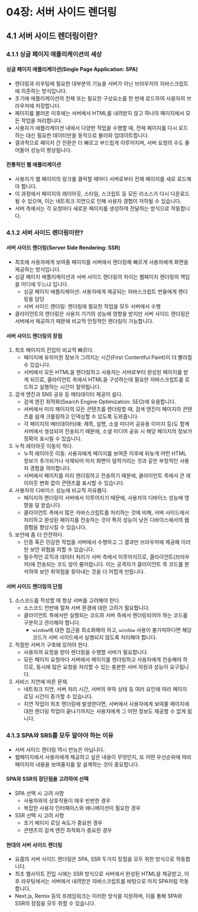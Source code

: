 # 04장: 서버 사이드 렌더링

## 4.1 서버 사이드 렌더링이란?

### 4.1.1 싱글 페이지 애플리케이션의 세상

#### 싱글 페이지 애플리케이션(Single Page Application: SPA)

- 렌더링과 라우팅에 필요한 대부분의 기능을 서버가 아닌 브라우저의 자바스크립트에 의존하는 방식입니다.
- 초기에 애플리케이션의 전체 또는 필요한 구성요소를 한 번에 로드하여 사용자의 브라우저에 저장합니다.
- 페이지를 불러온 이후에는 서버에서 HTML를 내려받지 않고 하나의 페이지에서 모든 작업을 처리합니다.
- 사용자가 애플리케이션 내에서 다양한 작업을 수행할 때, 전체 페이지를 다시 로드하는 대신 필요한 데이터만을 동적으로 불러와 업데이트합니다.
- 결과적으로 페이지 간 전환은 더 빠르고 부드럽게 이루어지며, 서버 요청의 수도 줄어들어 성능이 향상됩니다.

#### 전통적인 웹 애플리케이션

- 사용자가 웹 페이지의 링크를 클릭할 때마다 서버로부터 전체 페이지를 새로 로드해야 합니다.
- 이 과정에서 페이지의 레이아웃, 스타일, 스크립트 등 모든 리소스가 다시 다운로드될 수 있으며, 이는 네트워크 지연으로 인해 사용자 경험이 저하될 수 있습니다.
- 서버 측에서는 각 요청마다 새로운 페이지를 생성하여 전달하는 방식으로 작동합니다.

### 4.1.2 서버 사이드 렌더링이란?

#### 서버 사이드 렌더링(Server Side Rendering: SSR)

- 최초에 사용자에게 보여줄 페이지를 서버에서 렌더링해 빠르게 사용자에게 화면을 제공하는 방식입니다.
- 싱글 페이지 애플리케이션과 서버 사이드 렌더링의 차이는 웹페이지 렌더링의 책임을 어디에 두느냐 입니다.
    - 싱글 페이지 애플리케이션: 사용자에게 제공되는 자바스크립트 번들에게 렌더링을 담당
    - 서버 사이드 렌더링: 렌더링에 필요한 작업을 모두 서버에서 수행
- 클라이언트의 렌더링은 사용지 기기의 성능에 영향을 받지만 서버 사이드 렌더링은 서버에서 제공하기 때문에 비교적 안정적인 렌더링이 가능합니다.

#### 서버 사이드 렌더링의 장점

1. 최초 페이지의 진입이 비교적 빠르다.
    - 페이지에 유의미한 정보가 그려지는 시간(First Contentful Paint)이 더 빨라질 수 있습니다.
    - 서버에서 모든 HTML을 렌더링하고 사용자는 서버로부터 완성된 페이지를 받게 되므로, 클라이언트 측에서 HTML을 구성하는데 필요한 자바스크립트를 로드하고 실행하는 시간이 절약됩니다.
2. 검색 엔진과 SNS 공유 등 메타데이터 제공이 쉽다.
    - 검색 엔진 최적화(Search Engine Optimization: SEO)에 유용합니다.
    - 서버에서 미리 페이지의 모든 콘텐츠를 렌더링할 때, 검색 엔진이 페이지의 콘텐츠를 쉽게 크롤링하고 인덱싱할 수 있도록 도와줍니다.
    - 각 페이지의 메타데이터(예: 제목, 설명, 소셜 미디어 공유용 이미지 등)도 함께 서버에서 생성되어 전송되기 때문에, 소셜 미디어 공유 시 해당 페이지의 정보가 정확히 표시될 수 있습니다.
3. 누적 레이아웃 이동이 적다.
    - 누적 레이아웃 이동: 사용자에게 페이지를 보여준 이후에 뒤늦게 어떤 HTML 정보가 추가되거나 삭제되어 마치 화면이 덜컥거리는 것과 같은 부정적인 사용자 경험을 의미합니다.
    - 서버에서 페이지를 미리 렌더링하고 전송하기 때문에, 클라이언트 측에서 큰 레이아웃 변화 없이 콘텐츠를 표시할 수 있습니다.
4. 사용자의 디바이스 성능에 비교적 자유롭다.
    - 페이지의 렌더링이 서버에서 이루어지기 때문에, 사용자의 디바이스 성능에 영향을 덜 받습니다.
    - 클라이언트 측에서 많은 자바스크립트를 처리하는 것에 비해, 서버 사이드에서 처리하고 완성된 페이지를 전송하는 것이 특히 성능이 낮은 디바이스에서의 웹 경험을 향상시킬 수 있습니다.
5. 보안에 좀 더 안전하다.
    - 인증 혹은 민감한 작업을 서버에서 수행하고 그 결과만 브라우저에 제공해 이러한 보안 위협을 피할 수 있습니다.
    - 필수적인 로직과 데이터 처리가 서버 측에서 이루어지므로, 클라이언트(브라우저)에 전송되는 코드 양이 줄어듭니다. 이는 공격자가 클라이언트 측 코드를 분석하여 보안 취약점을 찾아내는 것을 더 어렵게 만듭니다.

#### 서버 사이드 렌더링의 단점

1. 소스코드를 작성할 때 항상 서버를 고려해야 한다.
    - 소스코드 전반에 절쳐 서버 환경에 대한 고려가 필요합니다.
    - 클라이언트 측에서만 실행되는 코드와 서버 측에서 렌더링되어야 하는 코드를 구분하고 관리해야 합니다.
        - `window`에 대한 접근을 최소화해야 하고, `window` 사용이 불가피하다면 해당 코드가 서버 사이드에서 실행되지 않도록 처리해야 합니다.
2. 적절한 서버가 구축돼 있어야 한다.
    - 사용자의 요청을 받아 렌더링을 수행할 서버가 필요합니다.
    - 모든 페이지 요청마다 서버에서 페이지를 렌더링하고 사용자에게 전송해야 하므로, 동시에 많은 요청을 처리할 수 있는 충분한 서버 자원과 성능이 요구됩니다.
3. 서비스 지연에 따른 문제.
    - 네트워크 지연, 서버 처리 시간, 서버의 부하 상태 등 여러 요인에 따라 페이지 로딩 시간이 증가할 수 있습니다.
    - 지연 작업이 최초 렌더링에 발생한다면, 서버에서 사용자에게 보여줄 페이지에 대한 렌더링 작업이 끝나기까지는 사용자에게 그 어떤 정보도 제공할 수 없게 됩니다.

### 4.1.3 SPA와 SRS를 모두 알아야 하는 이유

- 서버 사이드 렌더링 역시 만능은 아닙니다.
- 웹페이지에서 사용자에게 제공하고 싶은 내용이 무엇인지, 또 어떤 우선순위에 따라 페이지의 내용을 보여줄지를 잘 설계하는 것이 중요합니다.

#### SPA와 SSR의 장단점을 고려하여 선택

- SPA 선택 시 고려 사항
    - 사용자와의 상호작용이 매우 빈번한 경우
    - 복잡한 사용자 인터페이스와 애니메이션이 필요한 경우
- SSR 선택 시 고려 사항
    - 초기 페이지 로딩 속도가 중요한 경우
    - 콘텐츠의 검색 엔진 최적화가 중요한 경우

#### 현대의 서버 사이드 렌더링

- 요즘의 서버 사이드 렌더링은 SPA, SSR 두가지 장점을 모두 취한 방식으로 작동합니다.
- 최초 웹사이트 진입 시에는 SSR 방식으로 서버에서 완성된 HTML을 제공받고, 이후 라우팅에서는 서버에서 내려받은 자바스크립트를 바탕으로 마치 SPA처럼 작동합니다.
- Next.js, Remix 등의 프레임워크는 이러한 방식을 지원하며, 이를 통해 SPA와 SSR의 장점을 모두 취할 수 있습니다.
